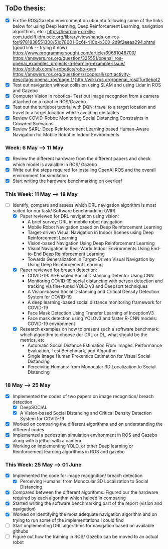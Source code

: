 ## ToDo thesis:
- [x] Fix the ROS/Gazebo environment on ubnuntu following some of the links below for using Deep learning, Deep Reinforcement Learning, navigation algorithms, etc.:
https://learning-oreilly-com.tudelft.idm.oclc.org/library/view/hands-on-ros-for/9781838551308/51d78601-3c6f-410b-b300-2d9f2eeaa294.xhtml (good link -- trying it now)
https://www.programmersought.com/article/69681046700/
https://answers.ros.org/question/325551/openai_ros-openai_examples_projects-q-learning-example-issue/
https://github.com/jr-robotics/robo-gym
https://answers.ros.org/questions/scope:all/sort:activity-desc/tags:openai_ros/page:1/
http://wiki.ros.org/openai_ros#Turtlebot2
- [x] Test out navigation without collision using SLAM and using Lidar in ROS and Gazebo
- [x] Computer Vision in robotics- Test out image recogntion from a camera attached on a robot in ROS/Gazebo
- [X] Test out the turtlebot tutorial with DQN: travel to a target location and travel to a target location whhile avoiding obstacles
- [X] Review COVID-Robot: Monitoring Social Distancing Constraints in Crowded Scenarios
- [X] Review SARL: Deep Reinforcement Learning based Human-Aware Navigation for Mobile Robot in Indoor Environments

### Week: 6 May --> 11 May
- [X] Review the different hardware from the different papers and check which model is avaialble in ROS/ Gazebo 
- [X] Write out the steps required for installing OpenAI ROS and the overall environment for simulation
- [X] Start writing the hardware benchmarking on overleaf

### This Week: 11 May --> 18 May
- [ ] Identify, compare and assess which DRL navigation algorithm is most suited for our task/ Software benchmarking (WIP)
  - [X] Paper reviewed for DRL navigation using vision:
    - A brief survey: DRL in mobile robot navigation
    - Mobile Robot Navigation based on Deep Reinforcement Learning
    - Target-driven Visual Navigation in Indoor Scenes using Deep Reinforcement Learning
    - Vision-based Navigation Using Deep Reinforcement Learning
    - Visual Navigation in Real-World Indoor Environments Using End-to-End Deep Reinforcement Learning
    - Towards Generalization in Target-Driven Visual Navigation by Using Deep Reinforcement Learning
  - [X] Paper reviewed for breach detection:
     - COVID-19: AI-Enabled Social Distancing Detector Using CNN
     - Monitoring COVID-19 social distancing with person detection and tracking via fine-tuned YOLO v3 and Deepsort techniques
     - A Vision-based Social Distancing and Critical Density Detection System for COVID-19
     - A deep learning-based social distance monitoring framework for COVID-19
     - Face Mask Detection Using Transfer Learning of InceptionV3
     - Face mask detection using YOLOv3 and faster R-CNN models: COVID-19 environment
   - [X] Research examples on how to present such a software benchmark: which algorithm to choose dor DRL or DL, what should be the metrics, etc
     - Automatic Social Distance Estimation From Images: Performance Evaluation, Test Benchmark, and Algorithm
     - Single Image Human Proxemics Estimation for Visual Social Distancing
     - Perceiving Humans: from Monocular 3D Localization to Social Distancing
### 18 May --> 25 May
- [X] Implemented the codes of two papers on image recognition/ breach detection
  - [X] DeepSOCIAL
  - [X] A Vision-based Social Distancing and Critical Density Detection System for COVID-19
- [X] Worked on comparing the different algorithms and on understanding the different codes
- [X] Implemented a pedestrian simulation environment in ROS and Gazebo along with a jetbot with a camera
- [X] Working on implementing YOLO, or other Deep learning or Reinforcement learning algorithms in ROS and gazebo
### This Week: 25 May --> 01 June
- [X] Implemented the code for image recognition/ breach detection
  - [X] Perceiving Humans: from Monocular 3D Localization to Social Distancing
- [X] Compared between the different algorithms. Figured our the hardware required by each algorithm which helped in comparing
- [X] Started writing the software benchmarking part of the report (vision and navigation)
- [X] Worked on identifying the most adequate navigation algorithm and on trying to run some of the implementations I could find
- [ ] Start implementing DRL algorithms for navigation based on available githubs
- [ ] Figure out how the training in ROS/ Gazebo can be moved to an actual robot
